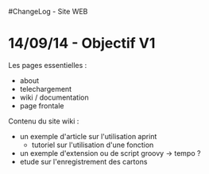

#ChangeLog - Site WEB

14/09/14 - Objectif V1
======

Les pages essentielles :
- about
- telechargement
- wiki / documentation
- page frontale

Contenu du site wiki :
- un exemple d'article sur l'utilisation aprint
	- tutoriel sur l'utilisation d'une fonction
- un exemple d'extension ou de script groovy
     -> tempo ?
- etude sur l'enregistrement des cartons


